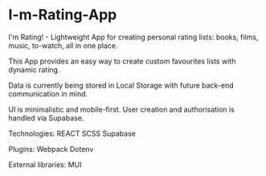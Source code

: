 # I-m-Rating-App

I'm Rating! - Lightweight App for creating personal rating lists: books, films, music, to-watch, all in one place.

This App provides an easy way to create custom favourites lists with dynamic rating. 

Data is currently being stored in Local Storage with future back-end communication in mind. 

UI is minimalistic and mobile-first. User creation and authorisation is handled via Supabase.

Technologies:
REACT
SCSS
Supabase

Plugins:
Webpack
Dotenv

External libraries:
MUI



